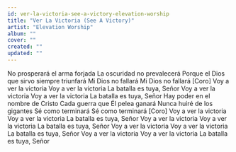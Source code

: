 ```yaml
---
id: ver-la-victoria-see-a-victory-elevation-worship
title: "Ver La Victoria (See A Victory)"
artist: "Elevation Worship"
album: ""
cover: ""
created: ""
updated: ""
---
```


No prosperará el arma forjada
La oscuridad no prevalecerá
Porque el Dios que sirvo siempre triunfará
Mi Dios no fallará
Mi Dios no fallará
[Coro]
Voy a ver la victoria
Voy a ver la victoria
La batalla es tuya, Señor
Voy a ver la victoria
Voy a ver la victoria
La batalla es tuya, Señor
Hay poder en el nombre de Cristo
Cada guerra que Él pelea ganará
Nunca huiré de los gigantes
Sé como terminará
Sé como terminará
[Coro]
Voy a ver la victoria
Voy a ver la victoria
La batalla es tuya, Señor
Voy a ver la victoria
Voy a ver la victoria
La batalla es tuya, Señor
Voy a ver la victoria
Voy a ver la victoria
La batalla es tuya, Señor
Voy a ver la victoria
Voy a ver la victoria
La batalla es tuya, Señor